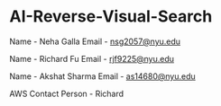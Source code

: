 # AI-Reverse-Visual-Search
Name - Neha Galla
Email - nsg2057@nyu.edu

Name - Richard Fu
Email - rjf9225@nyu.edu

Name - Akshat Sharma
Email - as14680@nyu.edu

AWS Contact Person - Richard
